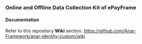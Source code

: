 ### Online and Offline Data Collection Kit of ePayFrame



#### Documentation

Refer to this repository **Wiki** section.
https://github.com/Anar-Framework/anar-identity-custom/wiki
